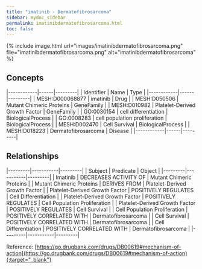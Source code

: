 ```yaml
---
title: "imatinib - Dermatofibrosarcoma"
sidebar: mydoc_sidebar
permalink: imatinibdermatofibrosarcoma.html
toc: false 
---
```


{% include image.html url="images/imatinibdermatofibrosarcoma.png" file="imatinibdermatofibrosarcoma.png" alt="imatinibdermatofibrosarcoma" %}

## Concepts

|------------|------|---------|
| Identifier | Name | Type    |
|------------|------|---------|
| MESH:D000068877 | imatinib | Drug |
| MESH:D050506 | Mutant Chimeric Proteins | GeneFamily |
| MESH:D010982 | Platelet-Derived Growth Factor | GeneFamily |
| GO:0030154 | cell differentiation | BiologicalProcess |
| GO:0008283 | cell population proliferation | BiologicalProcess |
| MESH:D002470 | Cell Survival | BiologicalProcess |
| MESH:D018223 | Dermatofibrosarcoma | Disease |
|------------|------|---------|

## Relationships

|---------|-----------|---------|
| Subject | Predicate | Object  |
|---------|-----------|---------|
| Imatinib | DECREASES ACTIVITY OF | Mutant Chimeric Proteins |
| Mutant Chimeric Proteins | DERIVES FROM | Platelet-Derived Growth Factor |
| Platelet-Derived Growth Factor | POSITIVELY REGULATES | Cell Differentiation |
| Platelet-Derived Growth Factor | POSITIVELY REGULATES | Cell Population Proliferation |
| Platelet-Derived Growth Factor | POSITIVELY REGULATES | Cell Survival |
| Cell Population Proliferation | POSITIVELY CORRELATED WITH | Dermatofibrosarcoma |
| Cell Survival | POSITIVELY CORRELATED WITH | Dermatofibrosarcoma |
| Cell Differentiation | POSITIVELY CORRELATED WITH | Dermatofibrosarcoma |
|---------|-----------|---------|

Reference: [https://go.drugbank.com/drugs/DB00619#mechanism-of-action](https://go.drugbank.com/drugs/DB00619#mechanism-of-action){:target="_blank"}